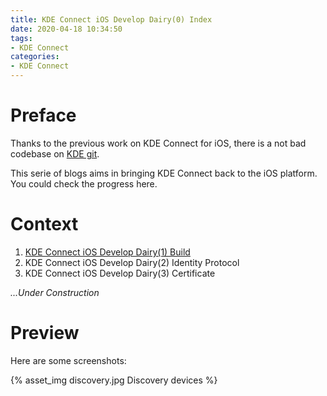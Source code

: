 ```yaml
---
title: KDE Connect iOS Develop Dairy(0) Index
date: 2020-04-18 10:34:50
tags:
- KDE Connect
categories:
- KDE Connect
---
```


# Preface

Thanks to the previous work on KDE Connect for iOS, there is a not bad codebase on [KDE git](https://cgit.kde.org/scratch/yangqiao/kdeconnect-ios.git/).

This serie of blogs aims in bringing KDE Connect back to the iOS platform. You could check the progress here.

# Context

1. [KDE Connect iOS Develop Dairy(1) Build](/2020/04/18/KDEConnect-iOS-dev-dairy-1/)
2. KDE Connect iOS Develop Dairy(2) Identity Protocol
3. KDE Connect iOS Develop Dairy(3) Certificate

*...Under Construction*

# Preview

Here are some screenshots:

{% asset_img discovery.jpg Discovery devices %}
